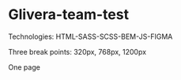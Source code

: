 # Glivera-team-test

Technologies: HTML-SASS-SCSS-BEM-JS-FIGMA

Three break points: 320px, 768px, 1200px

One page



